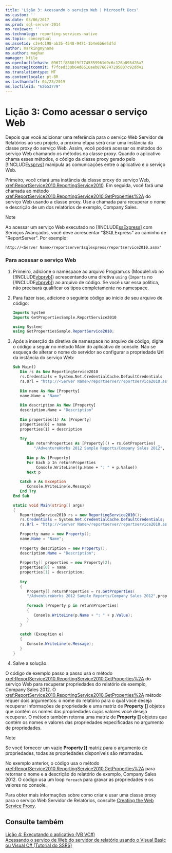 ```yaml
---
title: 'Lição 3: Acessando o serviço Web | Microsoft Docs'
ms.custom: ''
ms.date: 03/06/2017
ms.prod: sql-server-2014
ms.reviewer: ''
ms.technology: reporting-services-native
ms.topic: conceptual
ms.assetid: c3e4c198-ab35-4548-9471-1b4e6b6e5dfd
author: markingmyname
ms.author: maghan
manager: kfile
ms.openlocfilehash: 09671f8880f9f7745359961d9c6c126a893d26a7
ms.sourcegitcommit: f7fced330b64d6616aeb8766747295807c92dd41
ms.translationtype: MT
ms.contentlocale: pt-BR
ms.lasthandoff: 04/23/2019
ms.locfileid: "62653779"
---
```

# <a name="lesson-3-accessing-the-web-service"></a>Lição 3: Como acessar o serviço Web
  Depois que você adicionar uma referência para o serviço Web Servidor de Relatórios ao seu projeto, a próxima etapa será criar uma instância da classe proxy do serviço Web. Assim, você poderá acessar os métodos do serviço Web chamando os métodos na classe proxy. Quando o aplicativo chama esses métodos, o código da classe proxy gerado pelo [!INCLUDE[vsprvs](../includes/vsprvs-md.md)] manipula as comunicações entre o aplicativo e o serviço Web.  
  
 Primeiro, você criará uma instância da classe proxy do serviço Web, <xref:ReportService2010.ReportingService2010>. Em seguida, você fará uma chamada ao método <xref:ReportService2010.ReportingService2010.GetProperties%2A> do serviço Web usando a classe proxy. Use a chamada para recuperar o nome e descrição de um dos relatórios de exemplo, Company Sales.  
  
> [!NOTE]  
>  Ao acessar um serviço Web executado no [!INCLUDE[ssExpress](../includes/ssexpress-md.md)] com Serviços Avançados, você deve acrescentar "$SQLExpress" ao caminho de "ReportServer". Por exemplo:  
>   
>  `http://<Server Name>/reportserver$sqlexpress/reportservice2010.asmx"`  
  
### <a name="to-access-the-web-service"></a>Para acessar o serviço Web  
  
1.  Primeiro, adicione o namespace ao arquivo Program.cs (Module1.vb no [!INCLUDE[vbprvb](../includes/vbprvb-md.md)]) acrescentando uma diretiva `using` (`Imports` no [!INCLUDE[vbprvb](../includes/vbprvb-md.md)]) ao arquivo de código. Se você usar essa política, não precisará qualificar os tipos completamente no namespace.  
  
2.  Para fazer isso, adicione o seguinte código ao início de seu arquivo de código:  
  
    ```vb  
    Imports System  
    Imports GetPropertiesSample.ReportService2010  
    ```  
  
    ```csharp  
    using System;  
    using GetPropertiesSample.ReportService2010;  
    ```  
  
3.  Após a inserção da diretiva de namespace no arquivo de código, digite o código a seguir no método Main do aplicativo de console. Não se esqueça de alterar o nome do servidor ao configurar a propriedade **Url** da instância do serviço Web:  
  
    ```vb  
    Sub Main()  
       Dim rs As New ReportingService2010  
       rs.Credentials = System.Net.CredentialCache.DefaultCredentials  
       rs.Url = "http://<Server Name>/reportserver/reportservice2010.asmx"  
  
       Dim name As New [Property]  
       name.Name = "Name"  
  
       Dim description As New [Property]  
       description.Name = "Description"  
  
       Dim properties(1) As [Property]  
       properties(0) = name  
       properties(1) = description  
  
       Try  
          Dim returnProperties As [Property]() = rs.GetProperties( _  
             "/AdventureWorks 2012 Sample Reports/Company Sales 2012", properties)  
  
          Dim p As [Property]  
          For Each p In returnProperties  
              Console.WriteLine((p.Name + ": " + p.Value))  
          Next p  
  
       Catch e As Exception  
          Console.WriteLine(e.Message)  
       End Try  
    End Sub  
    ```  
  
    ```csharp  
    static void Main(string[] args)  
    {  
       ReportingService2010 rs = new ReportingService2010();  
       rs.Credentials = System.Net.CredentialCache.DefaultCredentials;  
       rs.Url = "http://<Server Name>/reportserver/reportservice2010.asmx";  
  
       Property name = new Property();  
       name.Name = "Name";  
  
       Property description = new Property();  
       description.Name = "Description";  
  
       Property[] properties = new Property[2];  
       properties[0] = name;  
       properties[1] = description;  
  
       try  
       {  
          Property[] returnProperties = rs.GetProperties(  
          "/AdventureWorks 2012 Sample Reports/Company Sales 2012",properties);  
  
          foreach (Property p in returnProperties)  
          {  
             Console.WriteLine(p.Name + ": " + p.Value);  
          }  
       }  
  
       catch (Exception e)  
       {  
          Console.WriteLine(e.Message);  
       }  
    }  
    ```  
  
4.  Salve a solução.  
  
 O código de exemplo passo a passo usa o método <xref:ReportService2010.ReportingService2010.GetProperties%2A> do serviço Web para recuperar propriedades do relatório de exemplo, Company Sales 2012. O <xref:ReportService2010.ReportingService2010.GetProperties%2A> método requer dois argumentos: o nome do relatório para o qual você deseja recuperar informações de propriedade e uma matriz de **Property []** objetos que contém os nomes das propriedades cujos valores você deseja recuperar. O método também retorna uma matriz de **Property []** objetos que contém os nomes e valores das propriedades especificadas no argumento de propriedades.  
  
> [!NOTE]  
>  Se você fornecer um vazio **Property []** matriz para o argumento de propriedades, todas as propriedades disponíveis são retornadas.  
  
 No exemplo anterior, o código usa o método <xref:ReportService2010.ReportingService2010.GetProperties%2A> para retornar o nome e a descrição do relatório de exemplo, Company Sales 2012. O código usa um loop `foreach` para gravar as propriedades e os valores no console.  
  
 Para obter mais informações sobre como criar e usar uma classe proxy para o serviço Web Servidor de Relatórios, consulte [Creating the Web Service Proxy](../reporting-services/report-server-web-service/net-framework/creating-the-web-service-proxy.md).  
  
## <a name="see-also"></a>Consulte também  
 [Lição 4: Executando o aplicativo &#40;VB VC&#35;&#41;](../../2014/tutorials/lesson-4-running-the-application-vb-vcsharp.md)   
 [Acessando o serviço de Web do servidor de relatório usando o Visual Basic ou Visual C&#35; &#40;Tutorial do SSRS&#41;](../../2014/tutorials/access-report-server-web-service-vb-vcsharp-ssrs-tutorial.md)  
  
  
